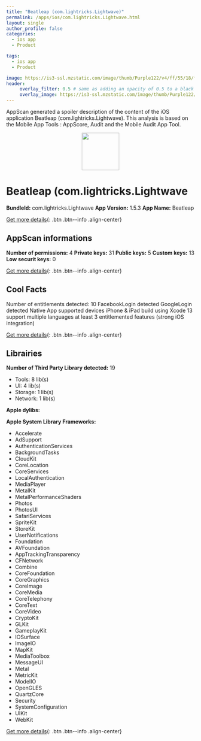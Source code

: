 ```yaml
---
title: "Beatleap (com.lightricks.Lightwave)"
permalink: /apps/ios/com.lightricks.Lightwave.html
layout: single
author_profile: false
categories: 
  - ios app 
  - Product 

tags: 
  - ios app 
  - Product 

image: https://is3-ssl.mzstatic.com/image/thumb/Purple122/v4/ff/55/18/ff5518f7-dc30-0706-1146-5b4a63d855c1/AppIcon-1x_U007emarketing-0-7-0-85-220.png/512x512bb.jpg
header: 
     overlay_filter: 0.5 # same as adding an opacity of 0.5 to a black background
     overlay_image: https://is3-ssl.mzstatic.com/image/thumb/Purple122/v4/ff/55/18/ff5518f7-dc30-0706-1146-5b4a63d855c1/AppIcon-1x_U007emarketing-0-7-0-85-220.png/512x512bb.jpg
---
```

AppScan generated a spoiler description of the content of the iOS application Beatleap (com.lightricks.Lightwave). This analysis is based on the Mobile App Tools : AppScore, Audit and the Mobile Audit App Tool.

  
  
<div style="text-align: center;"><img src="https://is3-ssl.mzstatic.com/image/thumb/Purple122/v4/ff/55/18/ff5518f7-dc30-0706-1146-5b4a63d855c1/AppIcon-1x_U007emarketing-0-7-0-85-220.png/512x512bb.jpg" width="100" height="100"></div>  
  
# Beatleap (com.lightricks.Lightwave

**BundleId:** com.lightricks.Lightwave
**App Version:** 1.5.3
**App Name:** Beatleap


[Get more details](/pricing.html){: .btn .btn--info .align-center}  
  
## AppScan informations 

**Number of permissions:** 4
**Private keys:** 31
**Public keys:** 5
**Custom keys:** 13
**Low securit keys:** 0
  
[Get more details](/pricing.html){: .btn .btn--info .align-center}

## Cool Facts

Number of entitlements detected: 10
FacebookLogin detected
GoogleLogin detected
Native App
supported devices iPhone & iPad
build using Xcode 13
support multiple languages
at least 3 entitlemented features (strong iOS integration)
  
[Get more details](/pricing.html){: .btn .btn--info .align-center}

## Librairies 
**Number of Third Party Library detected:** 19
- Tools: 8 lib(s)
- UI: 4 lib(s)
- Storage: 1 lib(s)
- Network: 1 lib(s)

**Apple dylibs:**


**Apple System Library Frameworks:**
- Accelerate
- AdSupport
- AuthenticationServices
- BackgroundTasks
- CloudKit
- CoreLocation
- CoreServices
- LocalAuthentication
- MediaPlayer
- MetalKit
- MetalPerformanceShaders
- Photos
- PhotosUI
- SafariServices
- SpriteKit
- StoreKit
- UserNotifications
- Foundation
- AVFoundation
- AppTrackingTransparency
- CFNetwork
- Combine
- CoreFoundation
- CoreGraphics
- CoreImage
- CoreMedia
- CoreTelephony
- CoreText
- CoreVideo
- CryptoKit
- GLKit
- GameplayKit
- IOSurface
- ImageIO
- MapKit
- MediaToolbox
- MessageUI
- Metal
- MetricKit
- ModelIO
- OpenGLES
- QuartzCore
- Security
- SystemConfiguration
- UIKit
- WebKit


  
[Get more details](/pricing.html){: .btn .btn--info .align-center}

